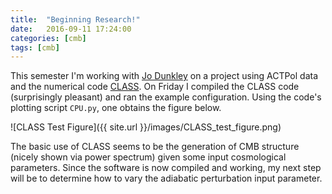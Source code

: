 ```yaml
---
title:  "Beginning Research!"
date:   2016-09-11 17:24:00
categories: [cmb]
tags: [cmb]
---
```

This semester I'm working with [Jo Dunkley][jo] on a project using ACTPol data and the numerical code [CLASS][classcode]. On Friday I compiled the CLASS code (surprisingly pleasant) and ran the example configuration. Using the code's plotting script `CPU.py`, one obtains the figure below.

![CLASS Test Figure]({{ site.url }}/images/CLASS_test_figure.png)

The basic use of CLASS seems to be the generation of CMB structure (nicely shown via power spectrum) given some input cosmological parameters. Since the software is now compiled and working, my next step will be to determine how to vary the adiabatic perturbation input parameter.


[jo]:        http://physics.princeton.edu/~jdunkley/
[classcode]: http://class-code.net/